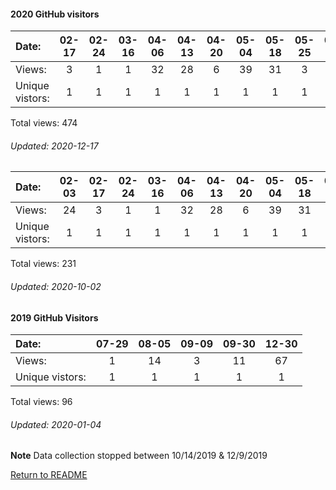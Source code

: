 #### 2020 GitHub visitors
Date:		  |  02-17   |       02-24   |       03-16   |       04-06   |       04-13   |       04-20   |       05-04   |       05-18   |       05-25   |       06-01   |       06-08   |       06-15   |       07-06   |  07-13  |  07-27  |  08-10  |  09-07  |  09-14  |  09-21  |  09-28  |  10-05  |  10-12  |  10-19  |  10-26  |  11-02  |  11-09  |  11-16  |  12-07
|:---     |:---:  |:---:  |:---:  |:---:  |:---:  |:---:  |:---:  |:---:  |:---:  |:---:  |:---:  |:---:  |:---:  |:---:  |:---:  |:---:  |:---:  |:---:  |:---:  |:---:  |:---:  |:---:  |:---:  |:---:  |:---:  |:---:  |:---:  |:---:
Views:		  |  3       |       1       |       1       |       32      |       28      |       6       |       39      |       31      |       3       |       6       |       1       |       3       |       2       |  3      |  17     |  3      |  12     |  15     |  1      |  36     |  27     |  36     |  17     |  5      |  58     |  4      |  3      |  81
Unique            vistors:  |   1       |       1       |       1       |       1       |       1       |       1       |       1       |       1       |       1       |       1       |       1       |       3       |       2  |      3  |      1  |      1  |      1  |      1  |      1  |      1  |      2  |      1  |      1  |      1  |      1  |      2  |      2  |      2

Total views: 474
###### Updated: 2020-12-17


Date:   |       02-03   |       02-17   |       02-24   |       03-16   |       04-06   |       04-13   |       04-20   |       05-04   |       05-18   |       05-25  |  06-01  |  06-08  |  06-15  |  07-06  |  07-13  |  07-27  |  08-10  |  09-07  |  09-14  |  09-21
|:---   |:---:  |:---:  |:---:  |:---:  |:---:  |:---:  |:---:  |:---:  |:---:  |:---:  |:---:  |:---:  |:---:  |:---:  |:---:  |:---:  |:---:  |:---:  |:---:  |:---:
Views:  |       24      |       3       |       1       |       1       |       32      |       28      |       6       |       39      |       31      |       3      |  6      |  1      |  3      |  2      |  3      |  17     |  3      |  12     |  15     |  1
Unique            vistors:  |       1       |       1       |       1       |       1       |       1       |       1       |       1       |       1       |       1       |      1  |      1  |      1  |      3  |      2  |      3  |      1  |      1  |      1  |      1  |      1

Total views: 231
###### Updated: 2020-10-02

#### 2019 GitHub Visitors
Date:   |         07-29   |       08-05   |  09-09  |  09-30 | 12-30
|:---   |:---:    |:---:  |:---:  |:---:  |:---:
Views:  |         1       |       14      |  3      |  11 | 67 
Unique  vistors:  |       1       |       1  |      1  |      1 | 1 

Total views: 96
###### Updated: 2020-01-04
**Note**  Data collection stopped between 10/14/2019 & 12/9/2019

[Return to README](https://github.com/BradleyA/pi-display/blob/master/README.md)
